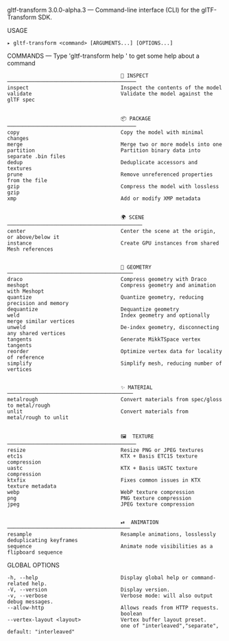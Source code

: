 
  gltf-transform 3.0.0-alpha.3 — Command-line interface (CLI) for the glTF-Transform SDK.

  USAGE 
  
    ▸ gltf-transform <command> [ARGUMENTS...] [OPTIONS...]


  COMMANDS — Type 'gltf-transform help <command>' to get some help about a command

                                                                                                
                                                                                                
                                         🔎 INSPECT ──────────────────────────────────────────  
    inspect                              Inspect the contents of the model                      
    validate                             Validate the model against the glTF spec               
                                                                                                
                                                                                                
                                         📦 PACKAGE ──────────────────────────────────────────  
    copy                                 Copy the model with minimal changes                    
    merge                                Merge two or more models into one                      
    partition                            Partition binary data into separate .bin files         
    dedup                                Deduplicate accessors and textures                     
    prune                                Remove unreferenced properties from the file           
    gzip                                 Compress the model with lossless gzip                  
    xmp                                  Add or modify XMP metadata                             
                                                                                                
                                                                                                
                                         🌍 SCENE ────────────────────────────────────────────  
    center                               Center the scene at the origin, or above/below it      
    instance                             Create GPU instances from shared Mesh references       
                                                                                                
                                                                                                
                                         🕋 GEOMETRY ─────────────────────────────────────────  
    draco                                Compress geometry with Draco                           
    meshopt                              Compress geometry and animation with Meshopt           
    quantize                             Quantize geometry, reducing precision and memory       
    dequantize                           Dequantize geometry                                    
    weld                                 Index geometry and optionally merge similar vertices   
    unweld                               De-index geometry, disconnecting any shared vertices   
    tangents                             Generate MikkTSpace vertex tangents                    
    reorder                              Optimize vertex data for locality of reference         
    simplify                             Simplify mesh, reducing number of vertices             
                                                                                                
                                                                                                
                                         ✨ MATERIAL ─────────────────────────────────────────  
    metalrough                           Convert materials from spec/gloss to metal/rough       
    unlit                                Convert materials from metal/rough to unlit            
                                                                                                
                                                                                                
                                         🖼  TEXTURE ──────────────────────────────────────────  
    resize                               Resize PNG or JPEG textures                            
    etc1s                                KTX + Basis ETC1S texture compression                  
    uastc                                KTX + Basis UASTC texture compression                  
    ktxfix                               Fixes common issues in KTX texture metadata            
    webp                                 WebP texture compression                               
    png                                  PNG texture compression                                
    jpeg                                 JPEG texture compression                               
                                                                                                
                                                                                                
                                         ⏯  ANIMATION ────────────────────────────────────────  
    resample                             Resample animations, losslessly deduplicating keyframes
    sequence                             Animate node visibilities as a flipboard sequence      

  GLOBAL OPTIONS

    -h, --help                           Display global help or command-related help.           
    -V, --version                        Display version.                                       
    -v, --verbose                        Verbose mode: will also output debug messages.         
    --allow-http                         Allows reads from HTTP requests.                       
                                         boolean                                                
    --vertex-layout <layout>             Vertex buffer layout preset.                           
                                         one of "interleaved","separate", default: "interleaved"

